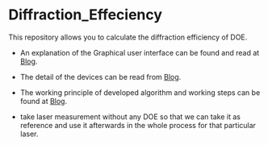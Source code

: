 # Diffraction_Effeciency
This repository allows you to calculate the diffraction efficiency of DOE.
- An explanation of the Graphical user interface can be found and read at [Blog](https://github.com/weedu34/Diffraction_Effeciency/wiki/Graphical-User-Interface).
- The detail of the devices can be read from [Blog](https://github.com/weedu34/Diffraction_Effeciency/wiki/Devices).
- The working principle of developed algorithm and working steps can be found at [Blog](https://github.com/weedu34/Diffraction_Effeciency/wiki/Working-Principle).






















- take laser measurement without any DOE so that we can take it as reference and use it afterwards in the whole process for that particular laser.
